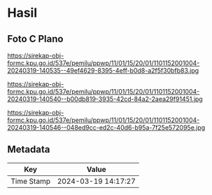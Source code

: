 # Hasil

## Foto C Plano

https://sirekap-obj-formc.kpu.go.id/537e/pemilu/ppwp/11/01/15/20/01/1101152001004-20240319-140535--49ef4629-8395-4eff-b0d8-a2f5f30bfb83.jpg

https://sirekap-obj-formc.kpu.go.id/537e/pemilu/ppwp/11/01/15/20/01/1101152001004-20240319-140540--b00db819-3935-42cd-84a2-2aea29f91451.jpg

https://sirekap-obj-formc.kpu.go.id/537e/pemilu/ppwp/11/01/15/20/01/1101152001004-20240319-140546--048ed9cc-ed2c-40d6-b95a-7f25e572095e.jpg


## Metadata

| Key        | Value               |
| ---------- | ------------------- |
| Time Stamp | 2024-03-19 14:17:27 |




